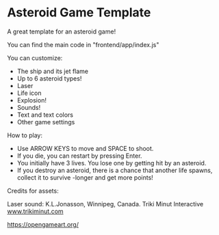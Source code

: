 # Asteroid Game Template

A great template for an asteroid game!


You can find the main code in "frontend/app/index.js"

You can customize:
- The ship and its jet flame
- Up to 6 asteroid types!
- Laser
- Life icon
- Explosion!
- Sounds!
- Text and text colors
- Other game settings


How to play:

- Use ARROW KEYS to move and SPACE to shoot.
- If you die, you can restart by pressing Enter.
- You initially have 3 lives. You lose one by getting hit by an asteroid. 
- If you destroy an asteroid, there is a chance that another life spawns, collect it to survive -longer and get more points!

Credits for assets:

Laser sound:
K.L.Jonasson, Winnipeg, Canada.
Triki Minut Interactive
www.trikiminut.com

https://opengameart.org/
